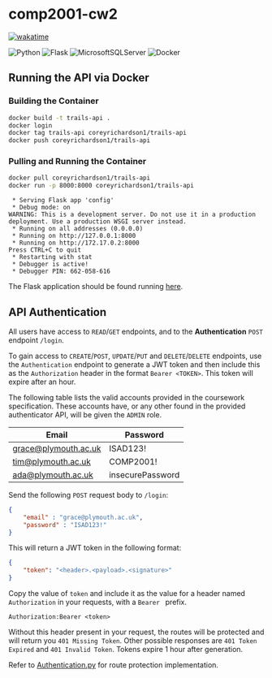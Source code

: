 # comp2001-cw2

[![wakatime](https://wakatime.com/badge/user/55c30436-1509-4eb9-9f18-fa9b7c6060c4/project/5f7a8f4f-1835-4c5e-9247-f8f017771ee8.svg)](https://wakatime.com/@coreyrichardson/projects/ouktfmbpqg?start=2024-12-28&end=2025-01-07)

![Python](https://img.shields.io/badge/python-3670A0?style=for-the-badge&logo=python&logoColor=ffdd54)
![Flask](https://img.shields.io/badge/flask-%23000.svg?style=for-the-badge&logo=flask&logoColor=white)
![MicrosoftSQLServer](https://img.shields.io/badge/Microsoft%20SQL%20Server-CC2927?style=for-the-badge&logo=microsoft%20sql%20server&logoColor=white)
![Docker](https://img.shields.io/badge/docker-%230db7ed.svg?style=for-the-badge&logo=docker&logoColor=white)

## Running the API via Docker

### Building the Container

<!-- RUN FROM FROM /cw2 -->
```bash 
docker build -t trails-api .
docker login
docker tag trails-api coreyrichardson1/trails-api
docker push coreyrichardson1/trails-api
```

### Pulling and Running the Container

```bash
docker pull coreyrichardson1/trails-api
docker run -p 8000:8000 coreyrichardson1/trails-api
```
```
 * Serving Flask app 'config'
 * Debug mode: on
WARNING: This is a development server. Do not use it in a production deployment. Use a production WSGI server instead.
 * Running on all addresses (0.0.0.0)
 * Running on http://127.0.0.1:8000
 * Running on http://172.17.0.2:8000
Press CTRL+C to quit
 * Restarting with stat
 * Debugger is active!
 * Debugger PIN: 662-058-616
```

The Flask application should be found running [here](http://127.0.0.1:8000).

## API Authentication

All users have access to `READ`/`GET` endpoints, and to the **Authentication** `POST` endpoint `/login`.

To gain access to `CREATE`/`POST`, `UPDATE`/`PUT` and `DELETE`/`DELETE` endpoints, use the `Authentication` endpoint to generate a JWT token and then include this as the `Authorization` header in the format `Bearer <TOKEN>`. This token will expire after an hour.

The following table lists the valid accounts provided in the coursework specification. These accounts have, or any other found in the provided authenticator API, will be given the `ADMIN` role. 

Email                | Password
---                  | ---
grace@plymouth.ac.uk | ISAD123!
tim@plymouth.ac.uk   | COMP2001!
ada@plymouth.ac.uk   | insecurePassword

Send the following `POST` request body to `/login`:

```json
{
    "email" : "grace@plymouth.ac.uk",
    "password" : "ISAD123!"
}
```

This will return a JWT token in the following format:

```json
{
    "token": "<header>.<payload>.<signature>"
}
```

Copy the value of `token` and include it as the value for a header named `Authorization` in your requests, with a `Bearer ` prefix.

```
Authorization:Bearer <token>
```

Without this header present in your request, the routes will be protected and will return you `401 Missing Token`. Other possible responses are `401 Token Expired` and `401 Invalid Token`. Tokens expire 1 hour after generation.

Refer to [Authentication.py](cw2\Project\Authentication.py) for route protection implementation.